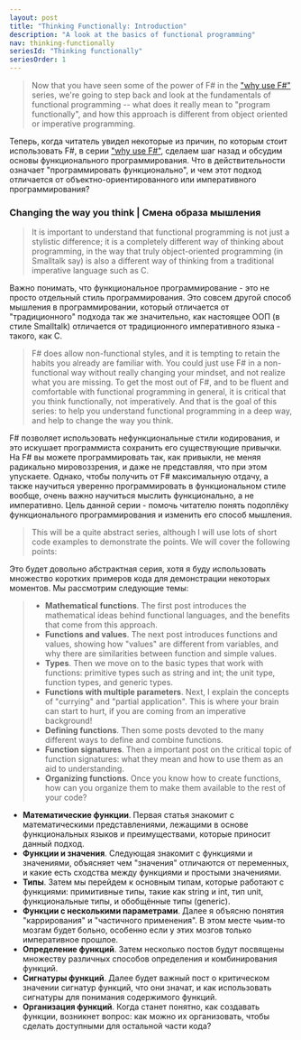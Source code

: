```yaml
---
layout: post
title: "Thinking Functionally: Introduction"
description: "A look at the basics of functional programming"
nav: thinking-functionally
seriesId: "Thinking functionally"
seriesOrder: 1
---
```


> Now that you have seen some of the power of F# in the ["why use F#"](../series/why-use-fsharp.md) series, we're going to step back and look at the fundamentals of functional  programming -- what does it really mean to "program functionally", and how this approach is different from object oriented or imperative programming.

Теперь, когда читатель увидел некоторые из причин, по которым стоит использовать F#, в серии ["why use F#"](../series/why-use-fsharp.md), сделаем шаг назад и обсудим основы функционального программирования. Что в действительности означает "программировать функционально", и чем этот подход отличается от объектно-ориентированного или императивного программирования?

### Changing the way you think | Смена образа мышления ###

> It is important to understand that functional programming is not just a stylistic difference; it is a completely different way of thinking about programming, in the way that truly object-oriented programming (in Smalltalk say) is also a different way of thinking from a traditional imperative language such as C.

Важно понимать, что функциональное программирование - это не просто отдельный стиль программирования. Это совсем другой способ мышления в программировании, который отличается от "традиционного" подхода так же значительно, как настоящее ООП (в стиле Smalltalk) отличается от традиционного императивного языка - такого, как C.

> F# does allow non-functional styles, and it is tempting to retain the habits you already are familiar with. You could just use F# in a non-functional way without really changing your mindset, and not realize what you are missing. To get the most out of F#, and to be fluent and comfortable with functional programming in general, it is critical that you think functionally, not imperatively.
> And that is the goal of this series: to help you understand functional programming in a deep way, and help to change the way you think.

F# позволяет использовать нефункциональные стили кодирования, и это искушает программиста сохранить его существующие привычки. На F# вы можете программировать так, как привыкли, не меняя радикально мировоззрения, и даже не представляя, что при этом упускаете. Однако, чтобы получить от F# максимальную отдачу, а также научиться уверенно программировать в функциональном стиле вообще, очень важно научиться мыслить функционально, а не императивно.
Цель данной серии - помочь читателю понять подоплёку функционального программирования и изменить его способ мышления.

> This will be a quite abstract series, although I will use lots of short code examples to demonstrate the points. We will cover the following points:

Это будет довольно абстрактная серия, хотя я буду использовать множество коротких примеров кода для демонстрации некоторых моментов. Мы рассмотрим следующие темы:

> * **Mathematical functions**. The first post introduces the mathematical ideas behind functional languages, and the benefits that come from this approach.
> * **Functions and values**. The next post introduces functions and values, showing how "values" are different from variables, and why there are similarities between function and simple values.
> * **Types**.  Then we move on to the basic types that work with functions: primitive types such as string and int; the unit type, function types, and generic types.
> * **Functions with multiple parameters**. Next, I explain the concepts of "currying" and "partial application". This is where your brain can start to hurt, if you are coming from an imperative background!
> * **Defining functions**. Then some posts devoted to the many different ways to define and combine functions.
> * **Function signatures**. Then a important post on the critical topic of function signatures: what they mean and how to use them as an aid to understanding.
> * **Organizing functions**. Once you know how to create functions, how can you organize them to make them available to the rest of your code?

* **Математические функции**. Первая статья знакомит с математическими представлениями, лежащими в основе функциональных языков и преимуществами, которые приносит данный подход.
* **Функции и значения**. Следующая знакомит с функциями и значениями, объясняет чем "значения" отличаются от переменных, и какие есть сходства между функциями и простыми значениями.
* **Типы**. Затем мы перейдем к основным типам, которые работают с функциями: примитивные типы, такие как string и int, тип unit, функциональные типы, и обобщённые типы (generic).
* **Функции с несколькими параметрами**. Далее я объясню понятия "каррирования" и "частичного применения". В этом месте чьим-то мозгам будет больно, особенно если у этих мозгов только императивное прошлое.
* **Определение функций**. Затем несколько постов будут посвящены множеству различных способов определения и комбинирования функций.
* **Сигнатуры функций**. Далее будет важный пост о критическом значении сигнатур функций, что они значат, и как использовать сигнатуры для понимания содержимого функций.
* **Организация функций**. Когда станет понятно, как создавать функции, возникнет вопрос: как можно их организовать, чтобы сделать доступными для остальной части кода?
